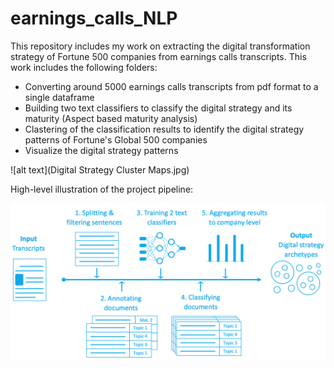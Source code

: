 # earnings_calls_NLP
This repository includes my work on extracting the digital transformation strategy of Fortune 500 companies from earnings calls transcripts. This work includes the following folders:

- Converting around 5000 earnings calls transcripts from pdf format to a single dataframe
- Building two text classifiers to classify the digital strategy and its maturity (Aspect based maturity analysis)
- Clastering of the classification results to identify the digital strategy patterns of Fortune's Global 500 companies
- Visualize the digital strategy patterns

![alt text](Digital Strategy Cluster Maps.jpg)

High-level illustration of the project pipeline:

![alt text](Analysis_pipeline.png)
